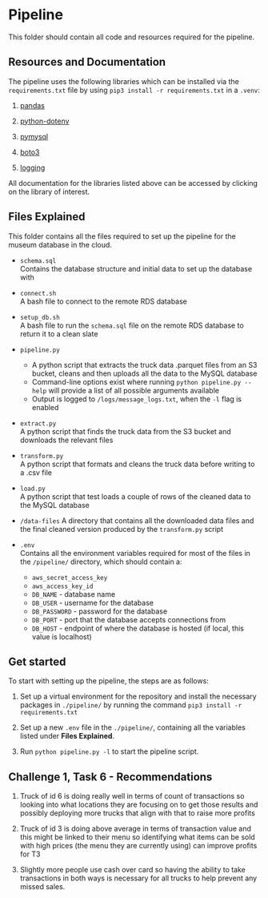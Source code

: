 # Pipeline

This folder should contain all code and resources required for the pipeline.

## Resources and Documentation

The pipeline uses the following libraries which can be installed via the `requirements.txt` file by using `pip3 install -r requirements.txt` in a `.venv`:

1. [pandas](https://pandas.pydata.org/docs/index.html)

2. [python-dotenv](https://pypi.org/project/python-dotenv/)

3. [pymysql](https://pymysql.readthedocs.io/en/latest/)

4. [boto3](https://boto3.amazonaws.com/v1/documentation/api/latest/reference/services/s3.html)

5. [logging](https://docs.python.org/3/library/logging.html)

All documentation for the libraries listed above can be accessed by clicking on the library of interest.

## Files Explained

This folder contains all the files required to set up the pipeline for the museum database in the cloud.

* `schema.sql`  
 Contains the database structure and initial data to set up the database with

* `connect.sh`  
 A bash file to connect to the remote RDS database 

* `setup_db.sh`  
 A bash file to run the `schema.sql` file on the remote RDS database to return it to a clean slate 

* `pipeline.py`  
    - A python script that extracts the truck data .parquet files from an S3 bucket, cleans and then uploads all the data to the MySQL database
    - Command-line options exist where running `python pipeline.py --help` will provide a list of all possible arguments available
    - Output is logged to `/logs/message_logs.txt`, when the `-l` flag is enabled

* `extract.py`  
 A python script that finds the truck data from the S3 bucket and downloads the relevant files

* `transform.py`  
 A python script that formats and cleans the truck data before writing to a .csv file

* `load.py`  
 A python script that test loads a couple of rows of the cleaned data to the MySQL database

* `/data-files`
 A directory that contains all the downloaded data files and the final cleaned version produced by the `transform.py` script

* `.env`  
 Contains all the environment variables required for most of the files in the `/pipeline/` directory, which should contain a:
    - `aws_secret_access_key`
    - `aws_access_key_id`
    - `DB_NAME` - database name
    - `DB_USER` - username for the database
    - `DB_PASSWORD` - password for the database
    - `DB_PORT` - port that the database accepts connections from
    - `DB_HOST` - endpoint of where the database is hosted (if local, this value is localhost)

## Get started

To start with setting up the pipeline, the steps are as follows:

1. Set up a virtual environment for the repository and install the necessary packages in `./pipeline/` by running the command `pip3 install -r requirements.txt`

2. Set up a new `.env` file in the `./pipeline/`, containing all the variables listed under **Files Explained**.

3. Run `python pipeline.py -l` to start the pipeline script. 


## Challenge 1, Task 6 - Recommendations

1. Truck of id 6 is doing really well in terms of count of transactions so looking into what locations they are focusing on to get those results and possibly deploying more trucks that align with that to raise more profits

2. Truck of id 3 is doing above average in terms of transaction value and this might be linked to their menu so identifying what items can be sold with high prices (the menu they are currently using) can improve profits for T3

3. Slightly more people use cash over card so having the ability to take transactions in both ways is necessary for all trucks to help prevent any missed sales.

